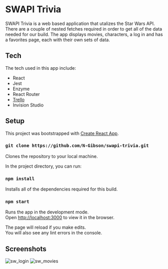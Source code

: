 # SWAPI Trivia

SWAPI Trivia is a web based application that utalizes the Star Wars API. There are a couple of nested fetches required in order to get all of the data needed for our build. The app displays movies, characters, a log in and has a favorites page, each with their own sets of data.  

## Tech 

The tech used in this app include: 
- React 
- Jest 
- Enzyme
- React Router
- [Trello](https://trello.com/b/Xb5IrOKr/swapi)
- Invision Studio

## Setup

This project was bootstrapped with [Create React App](https://github.com/facebook/create-react-app).

### `git clone https://github.com/N-Gibson/swapi-trivia.git`

Clones the repository to your local machine.

In the project directory, you can run:

### `npm install`

Installs all of the dependencies required for this build.

### `npm start`

Runs the app in the development mode.<br />
Open [http://localhost:3000](http://localhost:3000) to view it in the browser.

The page will reload if you make edits.<br />
You will also see any lint errors in the console.

## Screenshots

![sw_login](https://user-images.githubusercontent.com/48504854/66869344-732efe00-ef5c-11e9-9c14-0465476104bf.png)
![sw_movies](https://user-images.githubusercontent.com/48504854/66869345-732efe00-ef5c-11e9-9421-37aa2c66f81d.png)
